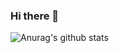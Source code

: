 ### Hi there 👋

![Anurag's github stats](https://github-readme-stats.vercel.app/api?username=Sevdehatip&show_icons=true&theme=radical)
